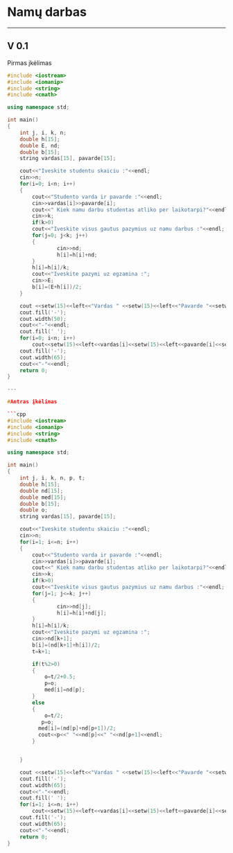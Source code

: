 # Namų darbas
---
## V 0.1

Pirmas įkėlimas

```cpp
#include <iostream>
#include <iomanip>
#include <string>
#include <cmath>

using namespace std;

int main()
{
    int j, i, k, n;
    double h[15];
    double E, nd;
    double b[15];
    string vardas[15], pavarde[15];

    cout<<"Iveskite studentu skaiciu :"<<endl;
    cin>>n;
    for(i=0; i<n; i++)
    {
        cout<<"Studento varda ir pavarde :"<<endl;
        cin>>vardas[i]>>pavarde[i];
        cout<<" Kiek namu darbu studentas atliko per laikotarpi?"<<endl;
        cin>>k;
        if(k>0)
        cout<<"Iveskite visus gautus pazymius uz namu darbus :"<<endl;
        for(j=0; j<k; j++)
        {
                cin>>nd;
                h[i]=h[i]+nd;
        }
        h[i]=h[i]/k;
        cout<<"Iveskite pazymi uz egzamina :";
        cin>>E;
        b[i]=(E+h[i])/2;
    }

    cout <<setw(15)<<left<<"Vardas " <<setw(15)<<left<<"Pavarde "<<setw(20)<<right<<"Galutinis balas "<< endl;
    cout.fill('-');
    cout.width(50);
    cout<<"-"<<endl;
    cout.fill(' ');
    for(i=0; i<n; i++)
        cout<<setw(15)<<left<<vardas[i]<<setw(15)<<left<<pavarde[i]<<setw(20)<<setprecision(3)<<right<<b[i]<<endl;
    cout.fill('-');
    cout.width(65);
    cout<<"-"<<endl;
    return 0;
}

---

#Antras įkėlimas

```cpp
#include <iostream>
#include <iomanip>
#include <string>
#include <cmath>

using namespace std;

int main()
{
    int j, i, k, n, p, t;
    double h[15];
    double nd[15];
    double med[15];
    double b[15];
    double o;
    string vardas[15], pavarde[15];

    cout<<"Iveskite studentu skaiciu :"<<endl;
    cin>>n;
    for(i=1; i<=n; i++)
    {
        cout<<"Studento varda ir pavarde :"<<endl;
        cin>>vardas[i]>>pavarde[i];
        cout<<" Kiek namu darbu studentas atliko per laikotarpi?"<<endl;
        cin>>k;
        if(k>0)
        cout<<"Iveskite visus gautus pazymius uz namu darbus :"<<endl;
        for(j=1; j<=k; j++)
        {
                cin>>nd[j];
                h[i]=h[i]+nd[j];
        }
        h[i]=h[i]/k;
        cout<<"Iveskite pazymi uz egzamina :";
        cin>>nd[k+1];
        b[i]=(nd[k+1]+h[i])/2;
        t=k+1;

        if(t%2>0)
        {
            o=t/2+0.5;
            p=o;
            med[i]=nd[p];
        }
        else
        {
            o=t/2;
           p=o;
          med[i]=(nd[p]+nd[p+1])/2;
          cout<<p<<" "<<nd[p]<<" "<<nd[p+1]<<endl;
        }


    }

    cout <<setw(15)<<left<<"Vardas " <<setw(15)<<left<<"Pavarde "<<setw(20)<<right<<"Galutinis balas "<<setw(15)<<right<<"Mediana "<< endl;
    cout.fill('-');
    cout.width(65);
    cout<<"-"<<endl;
    cout.fill(' ');
    for(i=1; i<=n; i++)
        cout<<setw(15)<<left<<vardas[i]<<setw(15)<<left<<pavarde[i]<<setw(20)<<setprecision(3)<<right<<b[i]<<setw(15)<<setprecision(3)<<right<<med[i]<<endl;
    cout.fill('-');
    cout.width(65);
    cout<<"-"<<endl;
    return 0;
}
